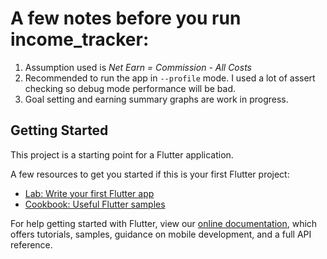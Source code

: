 # A few notes before you run income_tracker:

1. Assumption used is *Net Earn = Commission - All Costs*
2. Recommended to run the app in `--profile` mode. I used a lot of assert checking so debug mode performance will be bad.
3. Goal setting and earning summary graphs are work in progress.

## Getting Started

This project is a starting point for a Flutter application.

A few resources to get you started if this is your first Flutter project:

- [Lab: Write your first Flutter app](https://flutter.dev/docs/get-started/codelab)
- [Cookbook: Useful Flutter samples](https://flutter.dev/docs/cookbook)

For help getting started with Flutter, view our
[online documentation](https://flutter.dev/docs), which offers tutorials,
samples, guidance on mobile development, and a full API reference.
